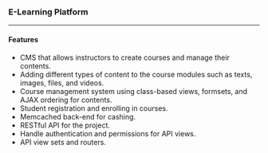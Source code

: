 ### E-Learning Platform
---
#### Features
- CMS that allows instructors to create courses and manage their contents.
- Adding different types of content to the course modules such as texts, images, files, and videos.
- Course management system using class-based views, formsets, and AJAX ordering for contents.
- Student registration and enrolling in courses. 
- Memcached back-end for cashing. 
- RESTful API for the project. 
- Handle authentication and permissions for API views.
- API view sets and routers.
